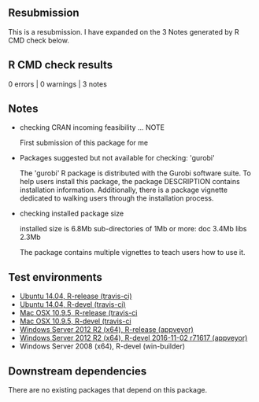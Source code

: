 ## Resubmission
This is a resubmission. I have expanded on the 3 Notes generated by R CMD check below.

## R CMD check results

0 errors | 0 warnings | 3 notes

## Notes

* checking CRAN incoming feasibility ... NOTE

  First submission of this package for me

* Packages suggested but not available for checking: 'gurobi'

  The 'gurobi' R package is distributed with the Gurobi software suite. To help
  users install this package, the package DESCRIPTION contains installation
  information. Additionally, there is a package vignette dedicated to walking
  users through the installation process.

* checking installed package size

    installed size is  6.8Mb
    sub-directories of 1Mb or more:
      doc    3.4Mb
      libs   2.3Mb

  The package contains multiple vignettes to teach users how to use it.


## Test environments

* [Ubuntu 14.04, R-release (travis-ci)](https://travis-ci.org/prioritizr/prioritizr/builds)
* [Ubuntu 14.04, R-devel (travis-ci)](https://travis-ci.org/prioritizr/prioritizr/builds)
* [Mac OSX 10.9.5, R-release (travis-ci](https://travis-ci.org/prioritizr/prioritizr/builds)
* [Mac OSX 10.9.5, R-devel (travis-ci](https://travis-ci.org/prioritizr/prioritizr/builds)
* [Windows Server 2012 R2 (x64), R-release (appveyor)](https://ci.appveyor.com/project/jeffreyhanson/prioritizr)
* [Windows Server 2012 R2 (x64), R-devel 2016-11-02 r71617 (appveyor)](https://ci.appveyor.com/project/jeffreyhanson/prioritizr)
* Windows Server 2008 (x64), R-devel (win-builder)


## Downstream dependencies

There are no existing packages that depend on this package.
